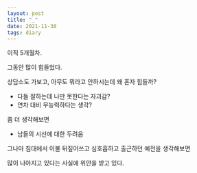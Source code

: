 ```yaml
---
layout: post
title: "_"
date: 2021-11-30
tags: diary
---
```


이직 5개월차.

그동안 많이 힘들었다.

상담소도 가보고, 아무도 뭐라고 안하시는데 왜 혼자 힘들까?

* 다들 잘하는데 나만 못한다는 자괴감?
* 연차 대비 무능력하다는 생각?

좀 더 생각해보면

* 남들의 시선에 대한 두려움

그나마 침대에서 이불 뒤짚어쓰고 심호흡하고 출근하던 예전을 생각해보면

많이 나아지고 있다는 사실에 위안을 받고 있다.